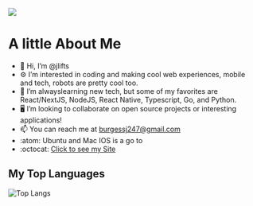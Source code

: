 ![](https://visitor-badge.laobi.icu/badge?page_id=jlifts.jlifts)
# A little About Me
- 👋 Hi, I’m @jlifts
- :gear: I’m interested in coding and making cool web experiences, mobile and tech, robots are pretty cool too.
- 🌱 I’m alwayslearning new tech, but some of my favorites are React/NextJS, NodeJS, React Native, Typescript, Go, and Python.
- :desktop_computer: I’m looking to collaborate on open source projects or interesting applications!
- 📫 You can reach me at burgessj247@gmail.com
- :atom: Ubuntu and Mac IOS is a go to
- :octocat: [Click to see my Site](https://www.joshb.io)

## My Top Languages 
![Top Langs](https://github-readme-stats.vercel.app/api/top-langs/?username=jlifts&theme=tokyonight)
<!---
jlifts/jlifts is a ✨ special ✨ repository because its `README.md` (this file) appears on your GitHub profile.
You can click the Preview link to take a look at your changes.
--->
